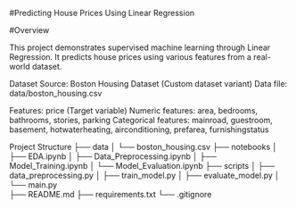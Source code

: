 #Predicting House Prices Using Linear Regression

#Overview

This project demonstrates supervised machine learning through Linear Regression. It predicts house prices using various features from a real-world dataset.

Dataset
Source: Boston Housing Dataset (Custom dataset variant)
Data file: data/boston_housing.csv

Features:
price (Target variable)
Numeric features: area, bedrooms, bathrooms, stories, parking
Categorical features: mainroad, guestroom, basement, hotwaterheating, airconditioning, prefarea, furnishingstatus

Project Structure
├── data
│   └── boston_housing.csv
├── notebooks
│   ├── EDA.ipynb
│   ├── Data_Preprocessing.ipynb
│   ├── Model_Training.ipynb
│   └── Model_Evaluation.ipynb
├── scripts
│   ├── data_preprocessing.py
│   ├── train_model.py
│   ├── evaluate_model.py
│   └── main.py                  
├── README.md
├── requirements.txt
└── .gitignore


